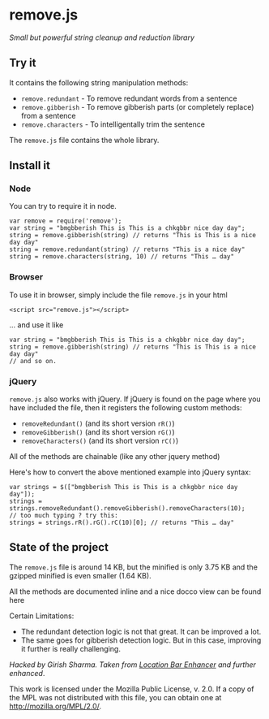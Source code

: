 # remove.js

*Small but powerful string cleanup and reduction library*

## Try it

It contains the following string manipulation methods:

- `remove.redundant` - To remove redundant words from a sentence
- `remove.gibberish` - To remove gibberish parts (or completely replace) from a sentence
- `remove.characters` - To intelligentally trim the sentence

The `remove.js` file contains the whole library.

## Install it

### Node

You can try to require it in node.

    var remove = require('remove');
    var string = "bmgbberish This is This is a chkgbbr nice day day";
    string = remove.gibberish(string) // returns "This is This is a nice day day"
    string = remove.redundant(string) // returns "This is a nice day"
    string = remove.characters(string, 10) // returns "This … day"

### Browser

To use it in browser, simply include the file `remove.js` in your html

    <script src="remove.js"></script>

... and use it like

    var string = "bmgbberish This is This is a chkgbbr nice day day";
    string = remove.gibberish(string) // returns "This is This is a nice day day"
    // and so on.

### jQuery

`remove.js` also works with jQuery. If jQuery is found on the page where you have included the file, then it registers the following custom methods:

- `removeRedundant()` (and its short version `rR()`)
- `removeGibberish()` (and its short version `rG()`)
- `removeCharacters()` (and its short version `rC()`)

All of the methods are chainable (like any other jquery method)

Here's how to convert the above mentioned example into jQuery syntax:

    var strings = $(["bmgbberish This is This is a chkgbbr nice day day"]);
    strings = strings.removeRedundant().removeGibberish().removeCharacters(10);
    // too much typing ? try this:
    strings = strings.rR().rG().rC(10)[0]; // returns "This … day"

## State of the project

The `remove.js` file is around 14 KB, but the minified is only 3.75 KB and the gzipped minified is even smaller (1.64 KB).

All the methods are documented inline and a nice docco view can be found here

Certain Limitations:

- The redundant detection logic is not that great. It can be improved a lot.
- The same goes for gibberish detection logic. But in this case, improving it further is really challenging.

*Hacked by Girish Sharma. Taken from [Location Bar Enhancer](https://github.com/scrapmac/UIEnhancer) and further enhanced*.

This work is licensed under the Mozilla Public License, v. 2.0. If a copy of the MPL was not distributed with this file, you can obtain one at http://mozilla.org/MPL/2.0/.
